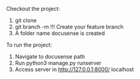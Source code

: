 Checkout the project:
1. git clone <repository-url>
2. git branch -m <branch-name> !!! Create your feature branch
3. A folder name docusense is created

To run the project:
1. Navigate to docusense path
2. Run  python3 manage.py runserver
3. Access server in http://127.0.0.1:8000/ localhost
